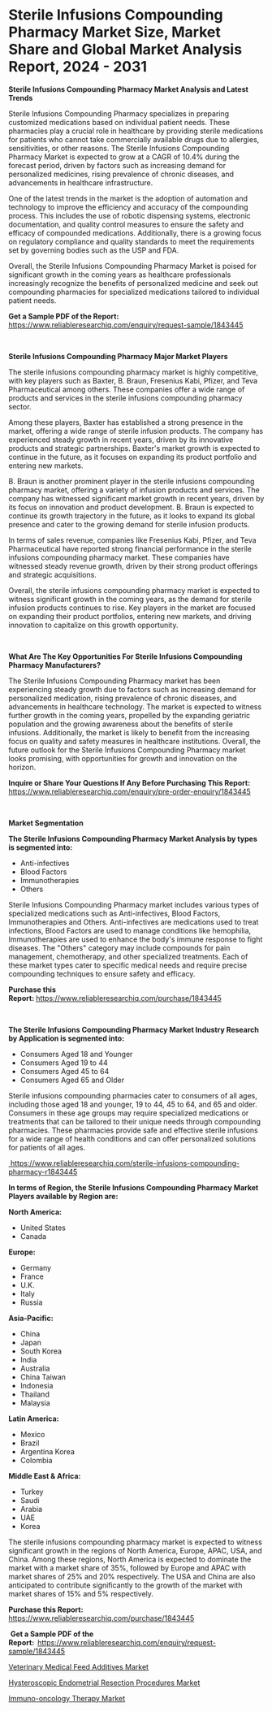 <p><h1>Sterile Infusions Compounding Pharmacy Market Size, Market Share and Global Market Analysis Report, 2024 - 2031</h1></p><p><strong>Sterile Infusions Compounding Pharmacy Market Analysis and Latest Trends</strong></p>
<p><p>Sterile Infusions Compounding Pharmacy specializes in preparing customized medications based on individual patient needs. These pharmacies play a crucial role in healthcare by providing sterile medications for patients who cannot take commercially available drugs due to allergies, sensitivities, or other reasons. The Sterile Infusions Compounding Pharmacy Market is expected to grow at a CAGR of 10.4% during the forecast period, driven by factors such as increasing demand for personalized medicines, rising prevalence of chronic diseases, and advancements in healthcare infrastructure.</p><p>One of the latest trends in the market is the adoption of automation and technology to improve the efficiency and accuracy of the compounding process. This includes the use of robotic dispensing systems, electronic documentation, and quality control measures to ensure the safety and efficacy of compounded medications. Additionally, there is a growing focus on regulatory compliance and quality standards to meet the requirements set by governing bodies such as the USP and FDA.</p><p>Overall, the Sterile Infusions Compounding Pharmacy Market is poised for significant growth in the coming years as healthcare professionals increasingly recognize the benefits of personalized medicine and seek out compounding pharmacies for specialized medications tailored to individual patient needs.</p></p>
<p><strong>Get a Sample PDF of the Report:&nbsp;</strong> <a href="https://www.reliableresearchiq.com/enquiry/request-sample/1843445">https://www.reliableresearchiq.com/enquiry/request-sample/1843445</a></p>
<p>&nbsp;</p>
<p><strong>Sterile Infusions Compounding Pharmacy Major Market Players</strong></p>
<p><p>The sterile infusions compounding pharmacy market is highly competitive, with key players such as Baxter, B. Braun, Fresenius Kabi, Pfizer, and Teva Pharmaceutical among others. These companies offer a wide range of products and services in the sterile infusions compounding pharmacy sector.</p><p>Among these players, Baxter has established a strong presence in the market, offering a wide range of sterile infusion products. The company has experienced steady growth in recent years, driven by its innovative products and strategic partnerships. Baxter's market growth is expected to continue in the future, as it focuses on expanding its product portfolio and entering new markets.</p><p>B. Braun is another prominent player in the sterile infusions compounding pharmacy market, offering a variety of infusion products and services. The company has witnessed significant market growth in recent years, driven by its focus on innovation and product development. B. Braun is expected to continue its growth trajectory in the future, as it looks to expand its global presence and cater to the growing demand for sterile infusion products.</p><p>In terms of sales revenue, companies like Fresenius Kabi, Pfizer, and Teva Pharmaceutical have reported strong financial performance in the sterile infusions compounding pharmacy market. These companies have witnessed steady revenue growth, driven by their strong product offerings and strategic acquisitions.</p><p>Overall, the sterile infusions compounding pharmacy market is expected to witness significant growth in the coming years, as the demand for sterile infusion products continues to rise. Key players in the market are focused on expanding their product portfolios, entering new markets, and driving innovation to capitalize on this growth opportunity.</p></p>
<p>&nbsp;</p>
<p><strong>What Are The Key Opportunities For Sterile Infusions Compounding Pharmacy Manufacturers?</strong></p>
<p><p>The Sterile Infusions Compounding Pharmacy market has been experiencing steady growth due to factors such as increasing demand for personalized medication, rising prevalence of chronic diseases, and advancements in healthcare technology. The market is expected to witness further growth in the coming years, propelled by the expanding geriatric population and the growing awareness about the benefits of sterile infusions. Additionally, the market is likely to benefit from the increasing focus on quality and safety measures in healthcare institutions. Overall, the future outlook for the Sterile Infusions Compounding Pharmacy market looks promising, with opportunities for growth and innovation on the horizon.</p></p>
<p><strong>Inquire or Share Your Questions If Any Before Purchasing This Report:</strong> <a href="https://www.reliableresearchiq.com/enquiry/pre-order-enquiry/1843445">https://www.reliableresearchiq.com/enquiry/pre-order-enquiry/1843445</a></p>
<p>&nbsp;</p>
<p><strong>Market Segmentation</strong></p>
<p><strong>The Sterile Infusions Compounding Pharmacy Market Analysis by types is segmented into:</strong></p>
<p><ul><li>Anti-infectives</li><li>Blood Factors</li><li>Immunotherapies</li><li>Others</li></ul></p>
<p><p>Sterile Infusions Compounding Pharmacy market includes various types of specialized medications such as Anti-infectives, Blood Factors, Immunotherapies and Others. Anti-infectives are medications used to treat infections, Blood Factors are used to manage conditions like hemophilia, Immunotherapies are used to enhance the body's immune response to fight diseases. The "Others" category may include compounds for pain management, chemotherapy, and other specialized treatments. Each of these market types cater to specific medical needs and require precise compounding techniques to ensure safety and efficacy.</p></p>
<p><strong>Purchase this Report:&nbsp;</strong><a href="https://www.reliableresearchiq.com/purchase/1843445">https://www.reliableresearchiq.com/purchase/1843445</a></p>
<p>&nbsp;</p>
<p><strong>The Sterile Infusions Compounding Pharmacy Market Industry Research by Application is segmented into:</strong></p>
<p><ul><li>Consumers Aged 18 and Younger</li><li>Consumers Aged 19 to 44</li><li>Consumers Aged 45 to 64</li><li>Consumers Aged 65 and Older</li></ul></p>
<p><p>Sterile infusions compounding pharmacies cater to consumers of all ages, including those aged 18 and younger, 19 to 44, 45 to 64, and 65 and older. Consumers in these age groups may require specialized medications or treatments that can be tailored to their unique needs through compounding pharmacies. These pharmacies provide safe and effective sterile infusions for a wide range of health conditions and can offer personalized solutions for patients of all ages.</p></p>
<p><a href="https://www.reliableresearchiq.com/sterile-infusions-compounding-pharmacy-r1843445">&nbsp;https://www.reliableresearchiq.com/sterile-infusions-compounding-pharmacy-r1843445</a></p>
<p><strong>In terms of Region, the Sterile Infusions Compounding Pharmacy Market Players available by Region are:</strong></p>
<p>
    <p> <strong> North America: </strong>
        <ul>
            <li>United States</li>
            <li>Canada</li>
        </ul>
        </p> 
    <p> <strong> Europe: </strong>
        <ul>
            <li>Germany</li>
            <li>France</li>
            <li>U.K.</li>
            <li>Italy</li>
            <li>Russia</li>
        </ul>
        </p> 
    <p> <strong> Asia-Pacific: </strong>
        <ul>
            <li>China</li>
            <li>Japan</li>
            <li>South Korea</li>
            <li>India</li>
            <li>Australia</li>
            <li>China Taiwan</li>
            <li>Indonesia</li>
            <li>Thailand</li>
            <li>Malaysia</li>
        </ul>
        </p> 
    <p> <strong> Latin America: </strong>
        <ul>
            <li>Mexico</li>
            <li>Brazil</li>
            <li>Argentina Korea</li>
            <li>Colombia</li>
        </ul>
        </p> 
    <p> <strong> Middle East & Africa: </strong>
        <ul>
            <li>Turkey</li>
            <li>Saudi</li>
            <li>Arabia</li>
            <li>UAE</li>
            <li>Korea</li>
        </ul>
    </p>
    </p>
<p><p>The sterile infusions compounding pharmacy market is expected to witness significant growth in the regions of North America, Europe, APAC, USA, and China. Among these regions, North America is expected to dominate the market with a market share of 35%, followed by Europe and APAC with market shares of 25% and 20% respectively. The USA and China are also anticipated to contribute significantly to the growth of the market with market shares of 15% and 5% respectively.</p></p>
<p><strong>Purchase this Report: </strong><a href="https://www.reliableresearchiq.com/purchase/1843445">https://www.reliableresearchiq.com/purchase/1843445</a></p>
<p>&nbsp;<strong>Get a Sample PDF of the Report:&nbsp;&nbsp;</strong><a href="https://www.reliableresearchiq.com/enquiry/request-sample/1843445">https://www.reliableresearchiq.com/enquiry/request-sample/1843445</a></p>
<p><strong></strong></p>
<p><p><a href="https://github.com/CliffMedina6/Market-Research-Report-List-6/blob/main/veterinary-medical-feed-additives-market.md">Veterinary Medical Feed Additives Market</a></p><p><a href="https://github.com/provorikovar/Market-Research-Report-List-6/blob/main/hysteroscopic-endometrial-resection-procedures-market.md">Hysteroscopic Endometrial Resection Procedures Market</a></p><p><a href="https://github.com/angelajermaine/Market-Research-Report-List-4/blob/main/immuno-oncology-therapy-market.md">Immuno-oncology Therapy Market</a></p></p>